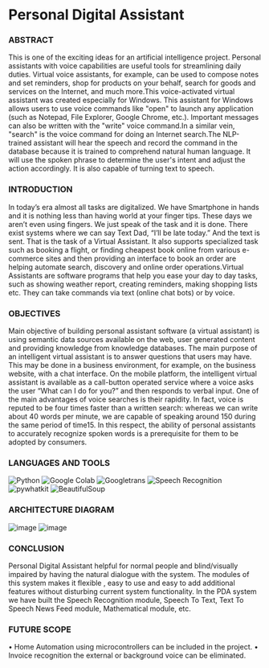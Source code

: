 # Personal Digital Assistant

### ABSTRACT
This is one of the exciting ideas for an artificial intelligence project. Personal assistants with voice capabilities are useful tools for streamlining daily duties. Virtual voice assistants, for example, can be used to compose notes and set reminders, shop for products on your behalf, search for goods and services on the Internet, and much more.This voice-activated virtual assistant was created especially for Windows. This assistant for Windows allows users to use voice commands like "open" to launch any application (such as Notepad, File Explorer, Google Chrome, etc.). Important messages can also be written with the "write" voice command.In a similar vein, "search" is the voice command for doing an Internet search.The NLP-trained assistant will hear the speech and record the command in the database because it is trained to comprehend natural human language. It will use the spoken phrase to determine the user's intent and adjust the action accordingly. It is also capable of turning text to speech.

### INTRODUCTION
In today’s era almost all tasks are digitalized. We have Smartphone in hands and it is nothing less than having world at your finger tips. These days we aren’t even using fingers. We just speak of the task and it is done. There exist systems where we can say Text Dad, “I’ll be late today.” And the text is sent. That is the task of a Virtual Assistant. It also supports specialized task such as booking a flight, or finding cheapest book online from various e- commerce sites and then providing an interface to book an order are helping automate search, discovery and online order operations.Virtual Assistants are software programs that help you ease your day to day tasks, such as showing weather report, creating reminders, making shopping lists etc. They can take commands via text (online chat bots) or by voice.

### OBJECTIVES
Main objective of building personal assistant software (a virtual assistant) is using semantic data sources available on the web, user generated content and providing knowledge from knowledge databases. The main purpose of an intelligent virtual assistant is to answer questions that users may have. This may be done in a business environment, for example, on the business website, with a chat interface. On the mobile platform, the intelligent virtual assistant is available as a call-button operated service where a voice asks the user “What can I do for you?” and then responds to verbal input.
One of the main advantages of voice searches is their rapidity. In fact, voice is reputed to be four times faster than a written search: whereas we can write about 40 words per minute, we are capable of speaking around 150 during the same period of time15. In this respect, the ability of personal assistants to accurately recognize spoken words is a prerequisite for them to be adopted by consumers.

### LANGUAGES AND TOOLS
![Python](https://img.shields.io/badge/-Python3-3776AB?logo=python&logoColor=white)
![Google Colab](https://img.shields.io/badge/-Colab-F9AB00?logo=googlecolab&logoColor=white)
![Googletrans](https://img.shields.io/badge/-Googletrans-4285F4?logo=googletranslate&logoColor=white)
![Speech Recognition](https://img.shields.io/badge/-SpeechRecognition-4285F4?logo=speechrecognition&logoColor=white)
![pywhatkit](https://img.shields.io/badge/-pywhatkit-4285F4?logo=python&logoColor=white)
![BeautifulSoup](https://img.shields.io/badge/-BeautifulSoup-4B8D3B?logo=python&logoColor=white)

### ARCHITECTURE DIAGRAM
![image](https://github.com/Kaushal03/Personal-Digital-Assistant/assets/67416597/5016120e-7a4a-46b8-97e3-e21107625d92)
![image](https://github.com/Kaushal03/Personal-Digital-Assistant/assets/67416597/033daf77-5245-45b5-ba7c-ece492eeef3b)

### CONCLUSION
Personal Digital Assistant helpful for normal people and blind/visually impaired by having the natural dialogue with the system. The modules of this system makes it flexible , easy to use and easy to add additional features without disturbing current system functionality. In the PDA system we have built the Speech Recognition module, Speech To Text, Text To Speech News Feed module, Mathematical module, etc.

### FUTURE SCOPE
•	Home Automation using microcontrollers can be included in the project.
•	Invoice recognition the external or background voice can be eliminated.


